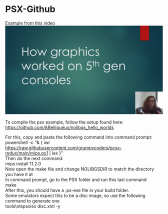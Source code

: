 # PSX-Github
Example from this video  
[![Video thumbnail](https://github.com/Jade-Marker/PSX-Github/blob/main/thumbnail.png)](https://www.youtube.com/watch?v=q-jyjDSLYOQ)
 
 
To compile the psx example, follow the setup found here: https://github.com/ABelliqueux/nolibgs_hello_worlds  

For this, copy and paste the following command into command prompt:  
powershell -c "& { iwr https://raw.githubusercontent.com/grumpycoders/pcsx-redux/main/mips.ps1 | iex }"  
Then do the next command:  
mips install 11.2.0  
Now open the make file and change NOLIBGSDIR to match the directory you have it at  
In command prompt, go to the PSX folder and run this last command  
make  
After this, you should have a .ps-exe file in your build folder.   
Some emulators expect this to be a disc image, so use the following command to generate one  
tools\mkpsxiso disc.xml -y  
